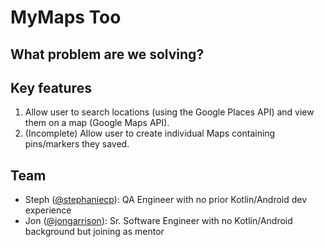# MyMaps Too

## What problem are we solving? 

## Key features
1. Allow user to search locations (using the Google Places API) and view them on a map (Google Maps API).
2. (Incomplete) Allow user to create individual Maps containing pins/markers they saved.

## Team
* Steph ([@stephaniecp](https://github.com/stephaniecp)): QA Engineer with no prior Kotlin/Android dev experience
* Jon ([@jongarrison](https://github.com/jongarrison)): Sr. Software Engineer with no Kotlin/Android background but joining as mentor

